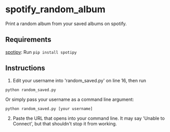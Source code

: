 # spotify_random_album

Print a random album from your saved albums on spotify.

Requirements
------------
[spotipy](https://spotipy.readthedocs.io/en/2.12.0/):
  Run `pip install spotipy`

Instructions
------------
1. Edit your username into 'random_saved.py' on line 16, then run 
```
python random_saved.py
```
Or simply pass your username as a command line argument:
```
python random_saved.py [your username]
```
2. Paste the URL that opens into your command line. It may say 'Unable to Connect', but  that shouldn't stop it from working.
